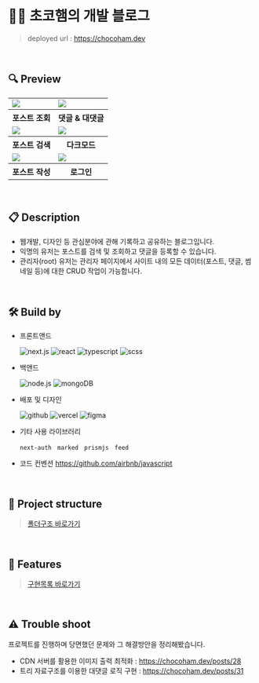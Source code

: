 # 👨‍💻 초코햄의 개발 블로그

> deployed url : https://chocoham.dev

<br/>

## 🔍 Preview

<table>
  <tr>
    <td>
      <image src="https://choco-image-server.cdn.ntruss.com/build/blog_main.webp"/>
    </td>
        <td>
      <image src="https://choco-image-server.cdn.ntruss.com/build/reply_new.webp"/>
    </td>
  </tr>
  <tr>
    <th>포스트 조회</th>
    <th>댓글 & 대댓글</th>
  </tr>
    <tr>
    <td>
      <image src="https://github.com/banma1234/myBlog-migration/assets/77619465/2d4e8715-2bbc-4a59-8194-d200bdbd5a4a"/>
    </td>
        <td>
      <image src="https://github.com/banma1234/myBlog-migration/assets/77619465/9e809a7d-2cf3-409b-aff6-7fd591240729"/>
    </td>
  </tr>
  <tr>
    <th>포스트 검색</th>
    <th>다크모드</th>
  </tr>
    </tr>
    <tr>
    <td>
      <image src="https://github.com/banma1234/myBlog-migration/assets/77619465/dc7de19c-6504-4b16-a7ea-2ef6f1d389fb"/>
    </td>
        <td>
      <image src="https://github.com/banma1234/myBlog-migration/assets/77619465/7d352087-e972-4662-933c-3e900362aa95"/>
    </td>
  </tr>
  <tr>
    <th>포스트 작성</th>
    <th>로그인</th>
  </tr>
</table>

<br/>

## 📋 Description

- 웹개발, 디자인 등 관심분야에 관해 기록하고 공유하는 블로그입니다.
- 익명의 유저는 포스트를 검색 및 조회하고 댓글을 등록할 수 있습니다.
- 관리자(root) 유저는 관리자 페이지에서 사이트 내의 모든 데이터(포스트, 댓글, 썸네일 등)에 대한 CRUD 작업이 가능합니다.

<br/>

## 🛠️ Build by

- 프론트앤드

  ![next.js](https://img.shields.io/badge/next.js-444444?style=for-the-badge&logo=next.js)
  ![react](https://img.shields.io/badge/react-444444?style=for-the-badge&logo=react)
  ![typescript](https://img.shields.io/badge/typescript-444444?style=for-the-badge&logo=typescript)
  ![scss](https://img.shields.io/badge/scss-444444?style=for-the-badge&logo=sass)

- 백앤드

  ![node.js](https://img.shields.io/badge/node.js-444444?style=for-the-badge&logo=node.js)
  ![mongoDB](https://img.shields.io/badge/mongoDB-444444?style=for-the-badge&logo=mongoDB)

- 배포 및 디자인

  ![github](https://img.shields.io/badge/github-444444?style=for-the-badge&logo=github)
  ![vercel](https://img.shields.io/badge/vercel-444444?style=for-the-badge&logo=vercel)
  ![figma](https://img.shields.io/badge/figma-444444?style=for-the-badge&logo=figma)

- 기타 사용 라이브러리

  `next-auth` &nbsp; `marked` &nbsp; `prismjs` &nbsp; `feed`

- 코드 컨벤션
  https://github.com/airbnb/javascript

<br/>

## 🌲 Project structure

> [폴더구조 바로가기](https://github.com/banma1234/myBlog-migration/blob/main/docs/projectTree.md)

<br/>

## 🚀 Features

> [구현목록 바로가기](https://github.com/banma1234/myBlog-migration/blob/main/docs/features.md)

<br/>

## ⚠️ Trouble shoot

프로젝트를 진행하며 당면했던 문제와 그 해결방안을 정리해봤습니다.

- CDN 서버를 활용한 이미지 출력 최적화 : https://chocoham.dev/posts/28
- 트리 자료구조를 이용한 대댓글 로직 구현 : https://chocoham.dev/posts/31
